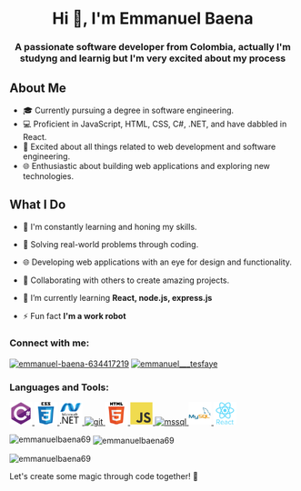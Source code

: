 <h1 align="center">Hi 👋, I'm Emmanuel Baena</h1>
<h3 align="center">A passionate software developer from Colombia, actually I'm studyng and learnig but I'm very excited about my process</h3>

## About Me

- 🎓 Currently pursuing a degree in software engineering.
- 💻 Proficient in JavaScript, HTML, CSS, C#, .NET, and have dabbled in React.
- 🚀 Excited about all things related to web development and software engineering.
- 🌐 Enthusiastic about building web applications and exploring new technologies.

## What I Do

- 🌟 I'm constantly learning and honing my skills.
- 🧩 Solving real-world problems through coding.
- 🌐 Developing web applications with an eye for design and functionality.
- 🤝 Collaborating with others to create amazing projects.

- 🌱 I’m currently learning **React, node.js, express.js**

- ⚡ Fun fact **I'm a work robot**


<h3 align="left">Connect with me:</h3>
<p align="left">
<a href="https://linkedin.com/in/emmanuel-baena-634417219" target="blank"><img align="center" src="https://raw.githubusercontent.com/rahuldkjain/github-profile-readme-generator/master/src/images/icons/Social/linked-in-alt.svg" alt="emmanuel-baena-634417219" height="30" width="40" /></a>
<a href="https://instagram.com/emmanuel___tesfaye" target="blank"><img align="center" src="https://raw.githubusercontent.com/rahuldkjain/github-profile-readme-generator/master/src/images/icons/Social/instagram.svg" alt="emmanuel___tesfaye" height="30" width="40" /></a>
</p>

<h3 align="left">Languages and Tools:</h3>
<p align="left"> <a href="https://www.w3schools.com/cs/" target="_blank" rel="noreferrer"> <img src="https://raw.githubusercontent.com/devicons/devicon/master/icons/csharp/csharp-original.svg" alt="csharp" width="40" height="40"/> </a> <a href="https://www.w3schools.com/css/" target="_blank" rel="noreferrer"> <img src="https://raw.githubusercontent.com/devicons/devicon/master/icons/css3/css3-original-wordmark.svg" alt="css3" width="40" height="40"/> </a> <a href="https://dotnet.microsoft.com/" target="_blank" rel="noreferrer"> <img src="https://raw.githubusercontent.com/devicons/devicon/master/icons/dot-net/dot-net-original-wordmark.svg" alt="dotnet" width="40" height="40"/> </a> <a href="https://git-scm.com/" target="_blank" rel="noreferrer"> <img src="https://www.vectorlogo.zone/logos/git-scm/git-scm-icon.svg" alt="git" width="40" height="40"/> </a> <a href="https://www.w3.org/html/" target="_blank" rel="noreferrer"> <img src="https://raw.githubusercontent.com/devicons/devicon/master/icons/html5/html5-original-wordmark.svg" alt="html5" width="40" height="40"/> </a> <a href="https://developer.mozilla.org/en-US/docs/Web/JavaScript" target="_blank" rel="noreferrer"> <img src="https://raw.githubusercontent.com/devicons/devicon/master/icons/javascript/javascript-original.svg" alt="javascript" width="40" height="40"/> </a> <a href="https://www.microsoft.com/en-us/sql-server" target="_blank" rel="noreferrer"> <img src="https://www.svgrepo.com/show/303229/microsoft-sql-server-logo.svg" alt="mssql" width="40" height="40"/> </a> <a href="https://www.mysql.com/" target="_blank" rel="noreferrer"> <img src="https://raw.githubusercontent.com/devicons/devicon/master/icons/mysql/mysql-original-wordmark.svg" alt="mysql" width="40" height="40"/> </a> <a href="https://reactjs.org/" target="_blank" rel="noreferrer"> <img src="https://raw.githubusercontent.com/devicons/devicon/master/icons/react/react-original-wordmark.svg" alt="react" width="40" height="40"/> </a> </p>

<p><img align="left" src="https://github-readme-stats.vercel.app/api/top-langs?username=emmanuelbaena69&show_icons=true&locale=en&layout=compact" alt="emmanuelbaena69" /></p>

<p>&nbsp;<img align="center" src="https://github-readme-stats.vercel.app/api?username=emmanuelbaena69&show_icons=true&locale=en" alt="emmanuelbaena69" /></p>

<p><img align="center" src="https://github-readme-streak-stats.herokuapp.com/?user=emmanuelbaena69&" alt="emmanuelbaena69" /></p>

Let's create some magic through code together! 🚀

